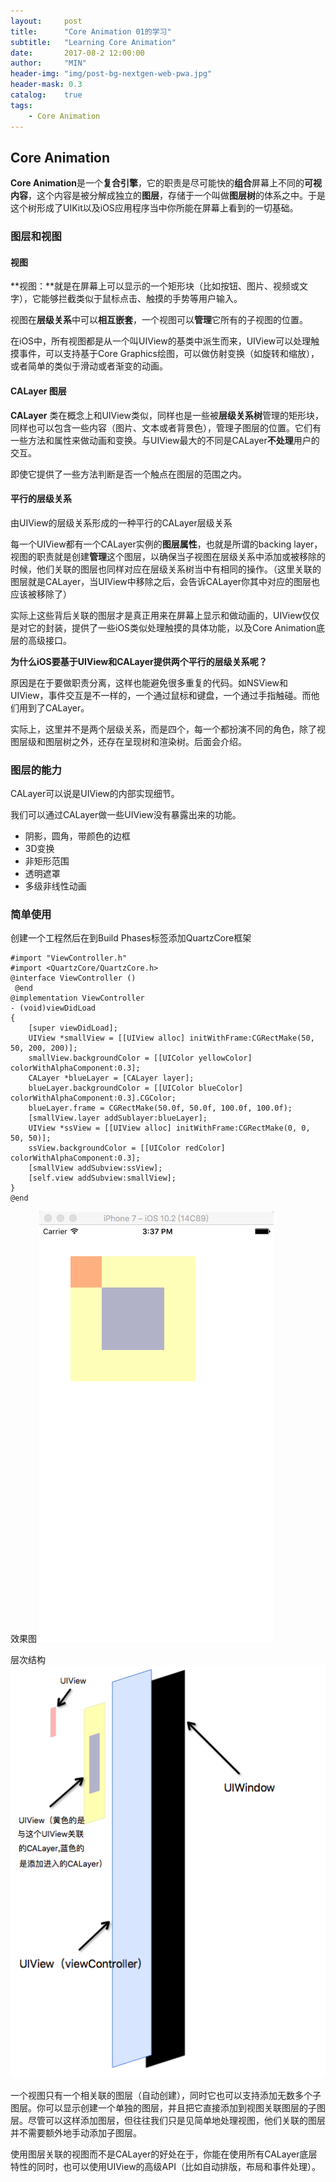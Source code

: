 ```yaml
---
layout:     post
title:      "Core Animation 01的学习"
subtitle:   "Learning Core Animation"
date:       2017-08-2 12:00:00
author:     "MIN"
header-img: "img/post-bg-nextgen-web-pwa.jpg"
header-mask: 0.3
catalog:    true
tags:
    - Core Animation
---
```


## Core Animation

**Core Animation**是一个**复合引擎**，它的职责是尽可能快的**组合**屏幕上不同的**可视内容**，这个内容是被分解成独立的**图层**，存储于一个叫做**图层树**的体系之中。于是这个树形成了UIKit以及iOS应用程序当中你所能在屏幕上看到的一切基础。

### 图层和视图

#### 视图

**视图：**就是在屏幕上可以显示的一个矩形块（比如按钮、图片、视频或文字），它能够拦截类似于鼠标点击、触摸的手势等用户输入。

视图在**层级关系**中可以**相互嵌套**，一个视图可以**管理**它所有的子视图的位置。

在iOS中，所有视图都是从一个叫UIView的基类中派生而来，UIView可以处理触摸事件，可以支持基于Core Graphics绘图，可以做仿射变换（如旋转和缩放），或者简单的类似于滑动或者渐变的动画。

#### CALayer 图层

**CALayer** 类在概念上和UIView类似，同样也是一些被**层级关系树**管理的矩形块，同样也可以包含一些内容（图片、文本或者背景色），管理子图层的位置。它们有一些方法和属性来做动画和变换。与UIView最大的不同是CALayer**不处理**用户的交互。

即使它提供了一些方法判断是否一个触点在图层的范围之内。

#### 平行的层级关系

由UIView的层级关系形成的一种平行的CALayer层级关系

每一个UIView都有一个CALayer实例的**图层属性**，也就是所谓的backing layer，视图的职责就是创建**管理**这个图层，以确保当子视图在层级关系中添加或被移除的时候，他们关联的图层也同样对应在层级关系树当中有相同的操作。（这里关联的图层就是CALayer，当UIView中移除之后，会告诉CALayer你其中对应的图层也应该被移除了）

实际上这些背后关联的图层才是真正用来在屏幕上显示和做动画的，UIView仅仅是对它的封装，提供了一些iOS类似处理触摸的具体功能，以及Core Animation底层的高级接口。

**为什么iOS要基于UIView和CALayer提供两个平行的层级关系呢？**

原因是在于要做职责分离，这样也能避免很多重复的代码。如NSView和UIView，事件交互是不一样的，一个通过鼠标和键盘，一个通过手指触碰。而他们用到了CALayer。

实际上，这里并不是两个层级关系，而是四个，每一个都扮演不同的角色，除了视图层级和图层树之外，还存在呈现树和渲染树。后面会介绍。




### 图层的能力

CALayer可以说是UIView的内部实现细节。

我们可以通过CALayer做一些UIView没有暴露出来的功能。

* 阴影，圆角，带颜色的边框
* 3D变换
* 非矩形范围
* 透明遮罩
* 多级非线性动画


### 简单使用
创建一个工程然后在到Build Phases标签添加QuartzCore框架

```
#import "ViewController.h"
#import <QuartzCore/QuartzCore.h>
@interface ViewController ()
￼@end
@implementation ViewController
- (void)viewDidLoad
{
  	[super viewDidLoad];
   	UIView *smallView = [[UIView alloc] initWithFrame:CGRectMake(50, 50, 200, 200)];
    smallView.backgroundColor = [[UIColor yellowColor] colorWithAlphaComponent:0.3];
    CALayer *blueLayer = [CALayer layer];
    blueLayer.backgroundColor = [[UIColor blueColor] colorWithAlphaComponent:0.3].CGColor;
    blueLayer.frame = CGRectMake(50.0f, 50.0f, 100.0f, 100.0f);
    [smallView.layer addSublayer:blueLayer];
    UIView *ssView = [[UIView alloc] initWithFrame:CGRectMake(0, 0, 50, 50)];
    ssView.backgroundColor = [[UIColor redColor] colorWithAlphaComponent:0.3];
    [smallView addSubview:ssView];
    [self.view addSubview:smallView];
}
@end
```

效果图
![](/img/in-mpost/Core-Animation-01/rendering.png)

层次结构
![](/img/in-mpost/Core-Animation-01/hierarchy.png)

一个视图只有一个相关联的图层（自动创建），同时它也可以支持添加无数多个子图层。你可以显示创建一个单独的图层，并且把它直接添加到视图关联图层的子图层。尽管可以这样添加图层，但往往我们只是见简单地处理视图，他们关联的图层并不需要额外地手动添加子图层。

使用图层关联的视图而不是CALayer的好处在于，你能在使用所有CALayer底层特性的同时，也可以使用UIView的高级API（比如自动排版，布局和事件处理）。
